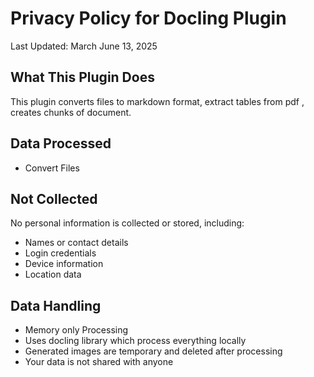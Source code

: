 # Privacy Policy for Docling  Plugin

Last Updated: March June 13, 2025

## What This Plugin Does
This plugin converts files to markdown format, extract tables from pdf , creates chunks of document.

## Data Processed
- Convert Files

## Not Collected

No personal information is collected or stored, including:
- Names or contact details
- Login credentials
- Device information
- Location data

## Data Handling
- Memory only Processing
- Uses docling library which process everything locally
- Generated images are temporary and deleted after processing
- Your data is not shared with anyone